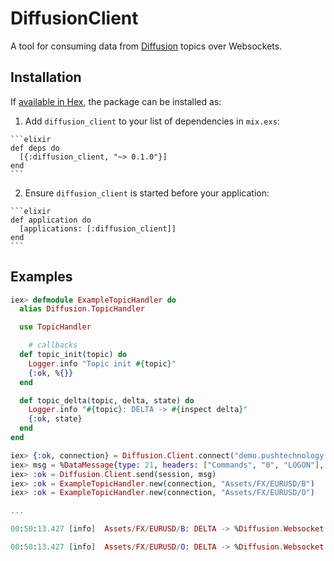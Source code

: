 # DiffusionClient

A tool for consuming data from [Diffusion](https://www.pushtechnology.com/products/diffusio) topics over Websockets.


## Installation

If [available in Hex](https://hex.pm/docs/publish), the package can be installed as:

  1. Add `diffusion_client` to your list of dependencies in `mix.exs`:

    ```elixir
    def deps do
      [{:diffusion_client, "~> 0.1.0"}]
    end
    ```

  2. Ensure `diffusion_client` is started before your application:

    ```elixir
    def application do
      [applications: [:diffusion_client]]
    end
    ```

## Examples

``` elixir
iex> defmodule ExampleTopicHandler do
  alias Diffusion.TopicHandler

  use TopicHandler

    # callbacks
  def topic_init(topic) do
    Logger.info "Topic init #{topic}"
    {:ok, %{}}
  end

  def topic_delta(topic, delta, state) do
    Logger.info "#{topic}: DELTA -> #{inspect delta}"
    {:ok, state}
  end
end

iex> {:ok, connection} = Diffusion.Client.connect("demo.pushtechnology.com", 80, "/diffusion?t=Commands&v=4&ty=WB", 5000, [])
iex> msg = %DataMessage{type: 21, headers: ["Commands", "0", "LOGON"], data: "pass\u{02}password"}
iex> :ok = Diffusion.Client.send(session, msg)
iex> :ok = ExampleTopicHandler.new(connection, "Assets/FX/EURUSD/B")
iex> :ok = ExampleTopicHandler.new(connection, "Assets/FX/EURUSD/O")

...

00:50:13.427 [info]  Assets/FX/EURUSD/B: DELTA -> %Diffusion.Websocket.Protocol.DataMessage{data: "1.4528", headers: ["!j4"], type: 21}

00:50:13.427 [info]  Assets/FX/EURUSD/O: DELTA -> %Diffusion.Websocket.Protocol.DataMessage{data: "1.4530", headers: ["!j5"], type: 21}
```
